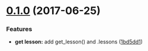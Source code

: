 <a name="0.1.0"></a>
# [0.1.0](https://github.com/Trim21/sdu_bkjws/compare/1bd5dd1...v0.1.0) (2017-06-25)


### Features

* **get lesson:** add get_lesson() and .lessons ([1bd5dd1](https://github.com/Trim21/sdu_bkjws/commit/1bd5dd1))



